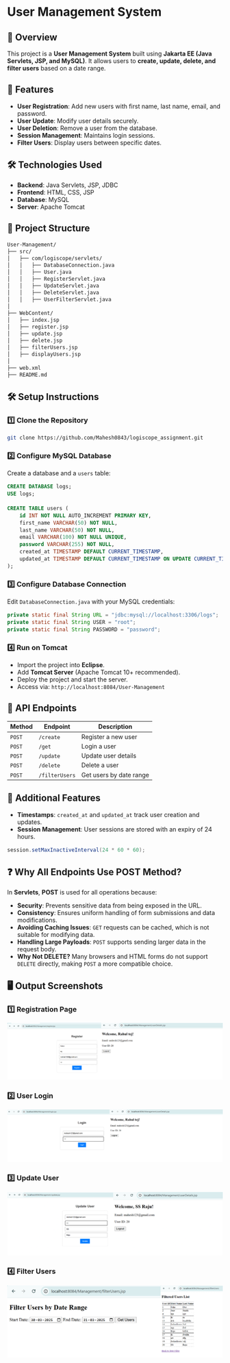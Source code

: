 # User Management System

## 📌 Overview
This project is a **User Management System** built using **Jakarta EE (Java Servlets, JSP, and MySQL)**. It allows users to **create, update, delete, and filter users** based on a date range.

## 🚀 Features
- **User Registration**: Add new users with first name, last name, email, and password.
- **User Update**: Modify user details securely.
- **User Deletion**: Remove a user from the database.
- **Session Management**: Maintains login sessions.
- **Filter Users**: Display users between specific dates.

## 🛠 Technologies Used
- **Backend**: Java Servlets, JSP, JDBC
- **Frontend**: HTML, CSS, JSP
- **Database**: MySQL
- **Server**: Apache Tomcat

## 📂 Project Structure
```
User-Management/
├── src/
│   ├── com/logiscope/servlets/
│   │   ├── DatabaseConnection.java
│   │   ├── User.java
│   │   ├── RegisterServlet.java
│   │   ├── UpdateServlet.java
│   │   ├── DeleteServlet.java
│   │   ├── UserFilterServlet.java
│
├── WebContent/
│   ├── index.jsp
│   ├── register.jsp
│   ├── update.jsp
│   ├── delete.jsp
│   ├── filterUsers.jsp
│   ├── displayUsers.jsp
│
├── web.xml
├── README.md
```

## 🛠 Setup Instructions
### 1️⃣ Clone the Repository
```sh
git clone https://github.com/Mahesh0843/logiscope_assignment.git
```

### 2️⃣ Configure MySQL Database
Create a database and a `users` table:
```sql
CREATE DATABASE logs;
USE logs;

CREATE TABLE users (
    id INT NOT NULL AUTO_INCREMENT PRIMARY KEY,
    first_name VARCHAR(50) NOT NULL,
    last_name VARCHAR(50) NOT NULL,
    email VARCHAR(100) NOT NULL UNIQUE,
    password VARCHAR(255) NOT NULL,
    created_at TIMESTAMP DEFAULT CURRENT_TIMESTAMP,
    updated_at TIMESTAMP DEFAULT CURRENT_TIMESTAMP ON UPDATE CURRENT_TIMESTAMP
);
```

### 3️⃣ Configure Database Connection
Edit `DatabaseConnection.java` with your MySQL credentials:
```java
private static final String URL = "jdbc:mysql://localhost:3306/logs";
private static final String USER = "root";
private static final String PASSWORD = "password";
```

### 4️⃣ Run on Tomcat
- Import the project into **Eclipse**.
- Add **Tomcat Server** (Apache Tomcat 10+ recommended).
- Deploy the project and start the server.
- Access via: `http://localhost:8084/User-Management`

## 📌 API Endpoints
| Method | Endpoint | Description |
|--------|---------|-------------|
| `POST` | `/create` | Register a new user |
| `POST` | `/get` | Login a user |
| `POST` | `/update` | Update user details |
| `POST` | `/delete` | Delete a user |
| `POST` | `/filterUsers` | Get users by date range |

## 📌 Additional Features
- **Timestamps**: `created_at` and `updated_at` track user creation and updates.
- **Session Management**: User sessions are stored with an expiry of 24 hours.
```java
session.setMaxInactiveInterval(24 * 60 * 60);
```

## ❓ Why All Endpoints Use POST Method?
In **Servlets**, **POST** is used for all operations because:
- **Security**: Prevents sensitive data from being exposed in the URL.
- **Consistency**: Ensures uniform handling of form submissions and data modifications.
- **Avoiding Caching Issues**: `GET` requests can be cached, which is not suitable for modifying data.
- **Handling Large Payloads**: `POST` supports sending larger data in the request body.
- **Why Not DELETE?** Many browsers and HTML forms do not support `DELETE` directly, making `POST` a more compatible choice.

## 🖥️ Output Screenshots

### 1️⃣ Registration Page
![Registration Page](register.png)

### 2️⃣ User Login
![User List](login.png)

### 3️⃣ Update User
![Update User](update_user.png)

### 4️⃣ Filter Users
![Filter Users](filter_users.png)

